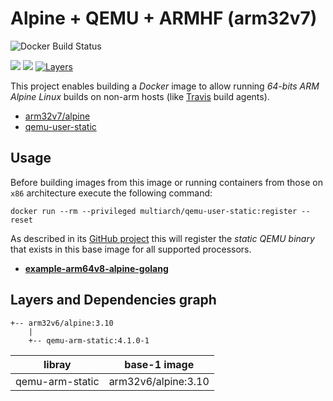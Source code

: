 # Alpine + QEMU + ARMHF (arm32v7)

![Docker Build Status](https://img.shields.io/docker/build/anacha/arm32v7-alpine-qemu.svg)

[![](https://images.microbadger.com/badges/version/anacha/arm64v8-alpine-qemu.svg)](https://microbadger.com/images/anacha/arm32v7-alpine-qemu "Get your own version badge on microbadger.com")
[![](https://images.microbadger.com/badges/version/anacha/arm64v8-alpine-qemu:4.svg)](https://microbadger.com/images/anacha/arm32v7-alpine-qemu:4 "Get your own version badge on microbadger.com")
[![Layers](https://images.microbadger.com/badges/image/anacha/arm64v8-alpine-qemu.svg)](https://microbadger.com/images/anacha/arm32v7-alpine-qemu "Get your own image badge on microbadger.com")

This project enables building a *Docker* image to allow running *64-bits ARM*
*Alpine Linux* builds on non-arm hosts (like [Travis](https://travis-ci.org) build agents).

- [arm32v7/alpine](https://hub.docker.com/r/arm32v7/alpine)
- [qemu-user-static](https://github.com/multiarch/qemu-user-static/releases)

## Usage

Before building images from this image or running containers from those on `x86`
architecture execute the following command:

`docker run --rm --privileged multiarch/qemu-user-static:register --reset`

As described in its [GitHub project](https://github.com/multiarch/qemu-user-static)
this will register the *static QEMU binary* that exists in this base image
for all supported processors.

- [**example-arm64v8-alpine-golang**](https://gitlab.com/dev-to/example-arm64v8-alpine-golang)

## Layers and Dependencies graph

```text
+-- arm32v6/alpine:3.10
    |
    +-- qemu-arm-static:4.1.0-1
```

| libray          | base-1 image          |
| --------------- | --------------------- |
| qemu-arm-static | arm32v6/alpine:3.10   |
